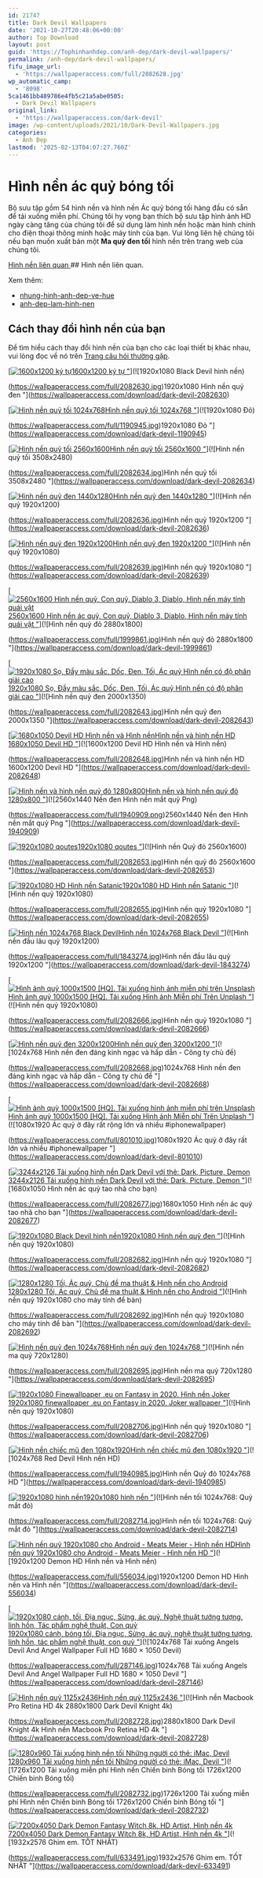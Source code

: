 ```yaml
---
id: 21747
title: Dark Devil Wallpapers
date: '2021-10-27T20:48:06+00:00'
author: Top Download
layout: post
guid: 'https://Tophinhanhdep.com/anh-dep/dark-devil-wallpapers/'
permalink: /anh-dep/dark-devil-wallpapers/
fifu_image_url:
  - 'https://wallpaperaccess.com/full/2082628.jpg'
wp_automatic_camp:
  - '8098'
5ca1461bb489786e4fb5c21a5abe0505:
  - Dark Devil Wallpapers
original_link:
  - 'https://wallpaperaccess.com/dark-devil'
image: /wp-content/uploads/2021/10/Dark-Devil-Wallpapers.jpg
categories:
  - Ảnh Đẹp
lastmod: '2025-02-13T04:07:27.760Z'
---
```

# Hình nền ác quỷ bóng tối

Bộ sưu tập gồm 54 hình nền và hình nền Ác quỷ bóng tối hàng đầu có sẵn để tải xuống miễn phí. Chúng tôi hy vọng bạn thích bộ sưu tập hình ảnh HD ngày càng tăng của chúng tôi để sử dụng làm hình nền hoặc màn hình chính cho điện thoại thông minh hoặc máy tính của bạn. Vui lòng liên hệ chúng tôi nếu bạn muốn xuất bản một **Ma quỷ đen tối** hình nền trên trang web của chúng tôi.

[Hình nền liên quan ](#related) ## Hình nền liên quan.

   
 Xem thêm:

   
- [nhung-hinh-anh-dep-ve-hue](https://tophinhanhdep.com/hinh-nen-dep/nhung-hinh-anh-dep-ve-hue/)
- [anh-dep-lam-hinh-nen](https://tophinhanhdep.com/hinh-nen-dep/anh-dep-lam-hinh-nen/)

## Cách thay đổi hình nền của bạn

Để tìm hiểu cách thay đổi hình nền của bạn cho các loại thiết bị khác nhau, vui lòng đọc về nó trên [Trang câu hỏi thường gặp](https://tophinhanhdep.com/faq/).

  
[[![1600x1200 ký tự](https://wallpaperaccess.com/full/2082628.jpg)1600x1200 ký tự "](https://wallpaperaccess.com/download/dark-devil-2082628)](![1920x1080 Black Devil hình nền)

(https://wallpaperaccess.com/full/2082630.jpg)1920x1080 Hình nền quỷ đen "](https://wallpaperaccess.com/download/dark-devil-2082630)

[[![Hình nền quỷ tối 1024x768](https://wallpaperaccess.com/full/1940883.jpg)Hình nền quỷ tối 1024x768 "](https://wallpaperaccess.com/download/dark-devil-1940883)](![1920x1080 Đỏ)

(https://wallpaperaccess.com/full/1190945.jpg)1920x1080 Đỏ "](https://wallpaperaccess.com/download/dark-devil-1190945)

[[![Hình nền quỷ tối 2560x1600](https://wallpaperaccess.com/full/2082633.jpg)Hình nền quỷ tối 2560x1600 "](https://wallpaperaccess.com/download/dark-devil-2082633)](![Hình nền quỷ tối 3508x2480)

(https://wallpaperaccess.com/full/2082634.jpg)Hình nền quỷ tối 3508x2480 "](https://wallpaperaccess.com/download/dark-devil-2082634)

[[![Hình nền quỷ đen 1440x1280](https://wallpaperaccess.com/full/1870870.jpg)Hình nền quỷ đen 1440x1280 "](https://wallpaperaccess.com/download/dark-devil-1870870)](![Hình nền quỷ 1920x1200)

(https://wallpaperaccess.com/full/2082636.jpg)Hình nền quỷ 1920x1200 "](https://wallpaperaccess.com/download/dark-devil-2082636)

[[![Hình nền quỷ đen 1920x1200](https://wallpaperaccess.com/full/2082638.jpg)Hình nền quỷ đen 1920x1200 "](https://wallpaperaccess.com/download/dark-devil-2082638)](![Hình nền quỷ 1920x1080)

(https://wallpaperaccess.com/full/2082639.jpg)Hình nền quỷ 1920x1080 "](https://wallpaperaccess.com/download/dark-devil-2082639)

[[![2560x1600 Hình nền quỷ, Con quỷ, Diablo 3, Diablo, Hình nền máy tính quái vật](https://wallpaperaccess.com/full/287103.jpg)2560x1600 Hình nền ác quỷ, Con quỷ, Diablo 3, Diablo, Hình nền máy tính quái vật "](https://wallpaperaccess.com/download/dark-devil-287103)](![Hình nền quỷ đỏ 2880x1800)

(https://wallpaperaccess.com/full/1999861.jpg)Hình nền quỷ đỏ 2880x1800 "](https://wallpaperaccess.com/download/dark-devil-1999861)

[[![1920x1080 Sọ, Đầy màu sắc, Dốc, Đen, Tối, Ác quỷ Hình nền có độ phân giải cao](https://wallpaperaccess.com/full/2082641.jpg)1920x1080 Sọ, Đầy màu sắc, Dốc, Đen, Tối, Ác quỷ Hình nền có độ phân giải cao "](https://wallpaperaccess.com/download/dark-devil-2082641)](![Hình nền quỷ đen 2000x1350)

(https://wallpaperaccess.com/full/2082643.jpg)Hình nền quỷ đen 2000x1350 "](https://wallpaperaccess.com/download/dark-devil-2082643)

[[![1680x1050 Devil HD Hình nền và Hình nền](https://wallpaperaccess.com/full/2082644.jpg)Hình nền và hình nền HD 1680x1050 Devil HD "](https://wallpaperaccess.com/download/dark-devil-2082644)](![1600x1200 Devil HD Hình nền và Hình nền)

(https://wallpaperaccess.com/full/2082648.jpg)Hình nền và hình nền HD 1600x1200 Devil HD "](https://wallpaperaccess.com/download/dark-devil-2082648)

[[![Hình nền và hình nền quỷ đỏ 1280x800](https://wallpaperaccess.com/full/287165.jpg)Hình nền và hình nền quỷ đỏ 1280x800 "](https://wallpaperaccess.com/download/dark-devil-287165)](![2560x1440 Nền đen Hình nền mắt quỷ Png)

(https://wallpaperaccess.com/full/1940909.png)2560x1440 Nền đen Hình nền mắt quỷ Png "](https://wallpaperaccess.com/download/dark-devil-1940909)

[[![1920x1080 qoutes](https://wallpaperaccess.com/full/2082652.jpg)1920x1080 qoutes "](https://wallpaperaccess.com/download/dark-devil-2082652)](![Hình nền Quỷ đỏ 2560x1600)

(https://wallpaperaccess.com/full/2082653.jpg)Hình nền quỷ đỏ 2560x1600 "](https://wallpaperaccess.com/download/dark-devil-2082653)

[[![1920x1080 HD Hình nền Satanic](https://wallpaperaccess.com/full/1281586.jpg)1920x1080 HD Hình nền Satanic "](https://wallpaperaccess.com/download/dark-devil-1281586)](![Hình nền quỷ 1920x1080)

(https://wallpaperaccess.com/full/2082655.jpg)Hình nền quỷ 1920x1080 "](https://wallpaperaccess.com/download/dark-devil-2082655)

[[![Hình nền 1024x768 Black Devil](https://wallpaperaccess.com/full/2082664.jpg)Hình nền 1024x768 Black Devil "](https://wallpaperaccess.com/download/dark-devil-2082664)](![Hình nền đầu lâu quỷ 1920x1200)

(https://wallpaperaccess.com/full/1843274.jpg)Hình nền đầu lâu quỷ 1920x1200 "](https://wallpaperaccess.com/download/dark-devil-1843274)

[[![Hình ảnh quỷ 1000x1500 [HQ].  Tải xuống hình ảnh miễn phí trên Unsplash](https://wallpaperaccess.com/full/1875025.jpg)Hình ảnh quỷ 1000x1500 \[HQ\]. Tải xuống Hình ảnh Miễn phí Trên Unplash "](https://wallpaperaccess.com/download/dark-devil-1875025)](![Hình nền quỷ 1920x1080)

(https://wallpaperaccess.com/full/2082666.jpg)Hình nền quỷ 1920x1080 "](https://wallpaperaccess.com/download/dark-devil-2082666)

[[![Hình nền quỷ đen 3200x1200](https://wallpaperaccess.com/full/2082667.jpg)Hình nền quỷ đen 3200x1200 "](https://wallpaperaccess.com/download/dark-devil-2082667)](![1024x768 Hình nền đen đáng kinh ngạc và hấp dẫn - Công ty chủ đề)

(https://wallpaperaccess.com/full/2082668.jpg)1024x768 Hình nền đen đáng kinh ngạc và hấp dẫn - Công ty chủ đề "](https://wallpaperaccess.com/download/dark-devil-2082668)

[[![Hình ảnh quỷ 1000x1500 [HQ].  Tải xuống hình ảnh miễn phí trên Unsplash](https://wallpaperaccess.com/full/2082671.jpg)Hình ảnh quỷ 1000x1500 \[HQ\]. Tải xuống Hình ảnh Miễn phí Trên Unplash "](https://wallpaperaccess.com/download/dark-devil-2082671)](![1080x1920 Ác quỷ ở đây rất rộng lớn và nhiều #iphonewallpaper)

(https://wallpaperaccess.com/full/801010.jpg)1080x1920 Ác quỷ ở đây rất lớn và nhiều #iphonewallpaper "](https://wallpaperaccess.com/download/dark-devil-801010)

[[![3244x2126 Tải xuống hình nền Dark Devil với thẻ: Dark, Picture, Demon](https://wallpaperaccess.com/full/2082673.jpg)3244x2126 Tải xuống hình nền Dark Devil với thẻ: Dark, Picture, Demon "](https://wallpaperaccess.com/download/dark-devil-2082673)](![1680x1050 Hình nền ác quỷ tao nhã cho bạn)

(https://wallpaperaccess.com/full/2082677.jpg)1680x1050 Hình nền ác quỷ tao nhã cho bạn "](https://wallpaperaccess.com/download/dark-devil-2082677)

[[![1920x1080 Black Devil hình nền](https://wallpaperaccess.com/full/2082681.jpg)1920x1080 Hình nền quỷ đen "](https://wallpaperaccess.com/download/dark-devil-2082681)](![Hình nền quỷ 1920x1080)

(https://wallpaperaccess.com/full/2082682.jpg)Hình nền quỷ 1920x1080 "](https://wallpaperaccess.com/download/dark-devil-2082682)

[[![1280x1280 Tối, Ác quỷ, Chủ đề ma thuật & Hình nền cho Android](https://wallpaperaccess.com/full/2082683.jpg)1280x1280 Tối, Ác quỷ, Chủ đề ma thuật &amp; Hình nền cho Android "](https://wallpaperaccess.com/download/dark-devil-2082683)](![Hình nền quỷ 1920x1080 cho máy tính để bàn)

(https://wallpaperaccess.com/full/2082692.jpg)Hình nền quỷ 1920x1080 cho máy tính để bàn "](https://wallpaperaccess.com/download/dark-devil-2082692)

[[![Hình nền quỷ đen 1024x768](https://wallpaperaccess.com/full/2082694.jpg)Hình nền quỷ đen 1024x768 "](https://wallpaperaccess.com/download/dark-devil-2082694)](![Hình nền ma quỷ 720x1280)

(https://wallpaperaccess.com/full/2082695.jpg)Hình nền ma quỷ 720x1280 "](https://wallpaperaccess.com/download/dark-devil-2082695)

[[![1920x1080 Finewallpaper .eu on Fantasy in 2020. Hình nền Joker](https://wallpaperaccess.com/full/2082697.jpg)1920x1080 finewallpaper .eu on Fantasy in 2020. Joker wallpaper "](https://wallpaperaccess.com/download/dark-devil-2082697)](![Hình nền quỷ 1920x1080)

(https://wallpaperaccess.com/full/2082706.jpg)Hình nền quỷ 1920x1080 "](https://wallpaperaccess.com/download/dark-devil-2082706)

[[![Hình nền chiếc mũ đen 1080x1920](https://wallpaperaccess.com/full/2082712.jpg)Hình nền chiếc mũ đen 1080x1920 "](https://wallpaperaccess.com/download/dark-devil-2082712)](![1024x768 Red Devil Hình nền HD)

(https://wallpaperaccess.com/full/1940985.jpg)Hình nền Quỷ đỏ 1024x768 HD "](https://wallpaperaccess.com/download/dark-devil-1940985)

[[![1920x1080 hình nền](https://wallpaperaccess.com/full/287144.jpg)1920x1080 hình nền "](https://wallpaperaccess.com/download/dark-devil-287144)](![Hình nền tối 1024x768: Quỷ mắt đỏ)

(https://wallpaperaccess.com/full/2082714.jpg)Hình nền tối 1024x768: Quỷ mắt đỏ "](https://wallpaperaccess.com/download/dark-devil-2082714)

[[![Hình nền quỷ 1920x1080 cho Android - Meats Meier - Hình nền HD](https://wallpaperaccess.com/full/2082716.jpg)Hình nền quỷ 1920x1080 cho Android - Meats Meier - Hình nền HD "](https://wallpaperaccess.com/download/dark-devil-2082716)](![1920x1200 Demon HD Hình nền và Hình nền)

(https://wallpaperaccess.com/full/556034.jpg)1920x1200 Demon HD Hình nền và Hình nền "](https://wallpaperaccess.com/download/dark-devil-556034)

[[![1920x1080 cánh, tối, Địa ngục, Sừng, ác quỷ, Nghệ thuật tưởng tượng, linh hồn, Tác phẩm nghệ thuật, Con quỷ](https://wallpaperaccess.com/full/2082718.jpg)1920x1080 cánh, bóng tối, Địa ngục, Sừng, ác quỷ, nghệ thuật tưởng tượng, linh hồn, tác phẩm nghệ thuật, con quỷ "](https://wallpaperaccess.com/download/dark-devil-2082718)](![1024x768 Tải xuống Angels Devil And Angel Wallpaper Full HD 1680 × 1050 Devil)

(https://wallpaperaccess.com/full/287146.jpg)1024x768 Tải xuống Angels Devil And Angel Wallpaper Full HD 1680 × 1050 Devil "](https://wallpaperaccess.com/download/dark-devil-287146)

[[![Hình nền quỷ 1125x2436](https://wallpaperaccess.com/full/1438995.jpg)Hình nền quỷ 1125x2436 "](https://wallpaperaccess.com/download/dark-devil-1438995)](![Hình nền Macbook Pro Retina HD 4k 2880x1800 Dark Devil Knight 4k)

(https://wallpaperaccess.com/full/2082728.jpg)2880x1800 Dark Devil Knight 4k Hình nền Macbook Pro Retina HD 4k "](https://wallpaperaccess.com/download/dark-devil-2082728)

[[![1280x960 Tải xuống hình nền tối Những người có thẻ: iMac, Devil](https://wallpaperaccess.com/full/2082731.jpg)1280x960 Tải xuống hình nền tối Những người có thẻ: iMac, Devil "](https://wallpaperaccess.com/download/dark-devil-2082731)](![1726x1200 Tải xuống miễn phí Hình nền Chiến binh Bóng tối 1726x1200 Chiến binh Bóng tối)

(https://wallpaperaccess.com/full/2082732.jpg)1726x1200 Tải xuống miễn phí Hình nền Chiến binh Bóng tối 1726x1200 Chiến binh Bóng tối "](https://wallpaperaccess.com/download/dark-devil-2082732)

[[![7200x4050 Dark Demon Fantasy Witch 8k, HD Artist, Hình nền 4k](https://wallpaperaccess.com/full/1189063.jpg)7200x4050 Dark Demon Fantasy Witch 8k, HD Artist, Hình nền 4k "](https://wallpaperaccess.com/download/dark-devil-1189063)](![1932x2576 Ghim em.  TỐT NHẤT)

(https://wallpaperaccess.com/full/633491.jpg)1932x2576 Ghim em. TỐT NHẤT "](https://wallpaperaccess.com/download/dark-devil-633491)
